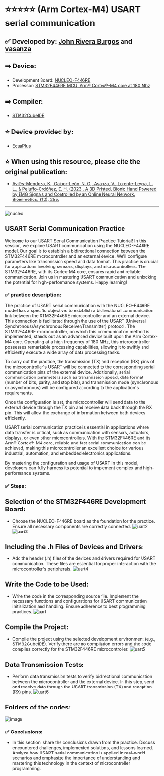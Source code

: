 # ⭐⭐⭐⭐⭐ (Arm Cortex-M4) USART serial communication

## ✅ Developed by: [John Rivera Burgos](https://www.linkedin.com/in/john-rivera-burgos-bb703079/) and [vasanza](https://vasanza.blogspot.com/p/about-me.html)

## ➡️ Device:
- Development Board: [NUCLEO-F446RE](https://www.st.com/en/evaluation-tools/nucleo-f446re.html)
- Processor: [STM32F446RE MCU, Arm® Cortex®-M4 core at 180 Mhz](https://www.st.com/en/microcontrollers-microprocessors/stm32f446re.html)

## ➡️ Compiler:
- [STM32CubeIDE](https://www.st.com/en/development-tools/stm32cubeide.html)

## ⭐ Device provided by:
- [EcuaPlus](https://www.facebook.com/Ecuapluss/?locale=es_LA)

## ⭐ When using this resource, please cite the original publication:
- [Avilés-Mendoza, K., Gaibor-León, N. G., Asanza, V., Lorente-Leyva, L. L., & Peluffo-Ordóñez, D. H. (2023). A 3D Printed, Bionic Hand Powered by EMG Signals and Controlled by an Online Neural Network. Biomimetics, 8(2), 255.](https://www.mdpi.com/2313-7673/8/2/255)

---
![nucleo](https://github.com/vasanza/STM32/assets/12642226/5645a53e-c9e9-49b1-9f98-01fbad3fd3ec)

## USART Serial Communication Practice
Welcome to our USART Serial Communication Practice Tutorial! In this session, we explore USART communication using the NUCLEO-F446RE model. Our goal is to establish a bidirectional connection between the STM32F446RE microcontroller and an external device. We'll configure parameters like transmission speed and data format. This practice is crucial for applications involving sensors, displays, and microcontrollers. The STM32F446RE, with its Cortex-M4 core, ensures rapid and reliable communication. Join us in mastering USART communication and unlocking the potential for high-performance systems. Happy learning!

### ✅ practice description:
The practice of USART serial communication with the NUCLEO-F446RE model has a specific objective: to establish a bidirectional communication link between the STM32F446RE microcontroller and an external device. This connection is facilitated through the use of the USART (Universal Synchronous/Asynchronous Receiver/Transmitter) protocol. The STM32F446RE microcontroller, on which this communication method is implemented, stands out as an advanced device built upon the Arm Cortex-M4 core. Operating at a high frequency of 180 MHz, this microcontroller possesses remarkable processing capabilities, allowing it to swiftly and efficiently execute a wide array of data processing tasks.

To carry out the practice, the transmission (TX) and reception (RX) pins of the microcontroller's USART will be connected to the corresponding serial communication pins of the external device. Additionally, serial communication parameters such as transmission speed, data format (number of bits, parity, and stop bits), and transmission mode (synchronous or asynchronous) will be configured according to the application's requirements.

Once the configuration is set, the microcontroller will send data to the external device through the TX pin and receive data back through the RX pin. This will allow the exchange of information between both devices efficiently.

USART serial communication practice is essential in applications where data transfer is critical, such as communication with sensors, actuators, displays, or even other microcontrollers. With the STM32F446RE and its Arm® Cortex®-M4 core, reliable and fast serial communication can be achieved, making this microcontroller an excellent choice for various industrial, automation, and embedded electronics applications.

By mastering the configuration and usage of USART in this model, developers can fully harness its potential to implement complex and high-performance systems.

### ✅ Steps:
## Selection of the STM32F446RE Development Board:
- Choose the NUCLEO-F446RE board as the foundation for the practice. Ensure all necessary components are correctly connected.
![uart2](https://github.com/vasanza/STM32/assets/12642226/e1780153-6cae-4052-9bd4-7303efe4d19a)
![uart3](https://github.com/vasanza/STM32/assets/12642226/7884bf80-70e2-4a80-9320-936fa2ab9de8)

## Including the .h Files of Devices and Drivers:
- Add the header (.h) files of the devices and drivers required for USART communication. These files are essential for proper interaction with the microcontroller's peripherals.
![uart4](https://github.com/vasanza/STM32/assets/12642226/61b44ee5-37c9-46fd-9eb7-1eba41dea17b)

## Write the Code to be Used:
- Write the code in the corresponding source file. Implement the necessary functions and configurations for USART communication initialization and handling. Ensure adherence to best programming practices.
![uart](https://github.com/vasanza/STM32/assets/12642226/d03c0476-546a-4f85-8dc6-1f015bf0130c)

## Compile the Project:
- Compile the project using the selected development environment (e.g., STM32CubeIDE). Verify there are no compilation errors and the code compiles correctly for the STM32F446RE microcontroller.
![uart5](https://github.com/vasanza/STM32/assets/12642226/d5026045-6802-4261-adee-c62b8f50cf1e)

## Data Transmission Tests:
- Perform data transmission tests to verify bidirectional communication between the microcontroller and the external device. In this step, send and receive data through the USART transmission (TX) and reception (RX) pins.
![uart6](https://github.com/vasanza/STM32/assets/12642226/dd3a4f6c-4212-45d1-84b7-67b4cf61ac5b)

## Folders of the codes:
![image](https://github.com/vasanza/STM32/assets/12642226/a69509af-89e0-45a6-93ca-d7ac08d6a8fb)

### ✅ Conclusions:
- In this section, share the conclusions drawn from the practice. Discuss encountered challenges, implemented solutions, and lessons learned. Analyze how USART serial communication is applied in real-world scenarios and emphasize the importance of understanding and mastering this technology in the context of microcontroller programming.
